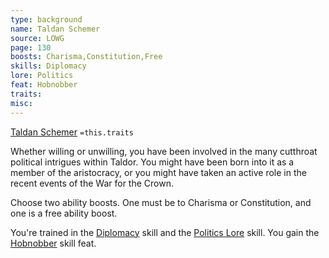 ```yaml
---
type: background
name: Taldan Schemer 
source: LOWG
page: 130
boosts: Charisma,Constitution,Free
skills: Diplomacy
lore: Politics
feat: Hobnobber
traits: 
misc: 
---
```


[Taldan Schemer](###%20Taldan%20Schemer)
`=this.traits`


Whether willing or unwilling, you have been involved in the many cutthroat political intrigues within Taldor. You might have been born into it as a member of the aristocracy, or you might have taken an active role in the recent events of the War for the Crown.

Choose two ability boosts. One must be to Charisma or Constitution, and one is a free ability boost.

You're trained in the [Diplomacy](Diplomacy) skill and the [Politics Lore](Politics%20Lore) skill. You gain the [Hobnobber](Hobnobber) skill feat.

